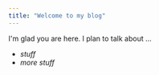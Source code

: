 ```yaml
---
title: "Welcome to my blog"
---
```


I'm glad you are here. I plan to talk about ...
+ *stuff*
+ *more stuff*
